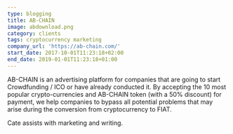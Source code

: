 ```yaml
---
type: blogging
title: AB-CHAIN
image: abdownload.png
category: clients
tags: cryptocurrency marketing
company_url: 'https://ab-chain.com/'
start_date: 2017-10-01T11:23:18+02:00
end_date: 2019-01-01T11:23:18+01:00
---
```


AB-CHAIN is an advertising platform for companies that are going to start Crowdfunding / ICO or have already conducted it. By accepting the 10 most popular crypto-currencies and AB-CHAIN token (with a 50% discount) for payment, we help companies to bypass all potential problems that may arise during the conversion from cryptocurrency to FIAT.

Cate assists with marketing and writing.

